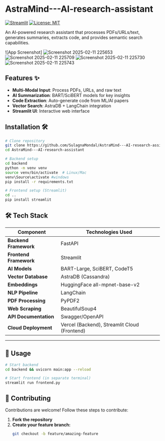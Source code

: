# AstraMind---AI-research-assistant



[![Streamlit](https://static.streamlit.io/badges/streamlit_badge_black_white.svg)](https://your-streamlit-app.streamlit.app/)
[![License: MIT](https://img.shields.io/badge/License-MIT-yellow.svg)](https://opensource.org/licenses/MIT)

An AI-powered research assistant that processes PDFs/URLs/text, generates summaries, extracts code, and provides semantic search capabilities.

![App Screenshot]
![Screenshot 2025-02-11 225653](https://github.com/user-attachments/assets/d908c3ec-3291-492b-8bb7-21595a2ab873)
![Screenshot 2025-02-11 225709](https://github.com/user-attachments/assets/0d553433-9493-4425-a848-856320440166)
![Screenshot 2025-02-11 225730](https://github.com/user-attachments/assets/8ff0ea4a-f38e-4696-b84a-ec76a52e8355)
![Screenshot 2025-02-11 225743](https://github.com/user-attachments/assets/c8eee42c-12f9-4712-be7f-9e14b7653c4e)



## Features ✨

- **Multi-Modal Input**: Process PDFs, URLs, and raw text
- **AI Summarization**: BART/SciBERT models for key insights
- **Code Extraction**: Auto-generate code from ML/AI papers
- **Vector Search**: AstraDB + LangChain integration
- **Streamlit UI**: Interactive web interface

## Installation 🛠️
```bash
# Clone repository
git clone https://github.com/SulagnaMondal/AstraMind---AI-research-assistant.git
cd AstraMind---AI-research-assistant

# Backend setup
cd backend
python -m venv venv
source venv/bin/activate  # Linux/Mac
venv\Source\activate #windows
pip install -r requirements.txt

# Frontend setup (Streamlit)
cd ..
pip install streamlit
```

## 🛠 Tech Stack  

| **Component**           | **Technologies Used**                   |
|------------------------|---------------------------------------|
| **Backend Framework**  | FastAPI                               |
| **Frontend Framework** | Streamlit                             |
| **AI Models**         | BART-Large, SciBERT, CodeT5           |
| **Vector Database**    | AstraDB (Cassandra)                   |
| **Embeddings**        | HuggingFace all-mpnet-base-v2         |
| **NLP Pipeline**      | LangChain                              |
| **PDF Processing**    | PyPDF2                                 |
| **Web Scraping**      | BeautifulSoup4                        |
| **API Documentation** | Swagger/OpenAPI                       |
| **Cloud Deployment**  | Vercel (Backend), Streamlit Cloud (Frontend) |

---

## 🚀 Usage  

```bash
# Start backend
cd backend && uvicorn main:app --reload

# Start frontend (in separate terminal)
streamlit run frontend.py
```
## 🤝 Contributing  

Contributions are welcome! Follow these steps to contribute:  

1. **Fork the repository**  
2. **Create your feature branch:**  
   ```bash
   git checkout -b feature/amazing-feature


